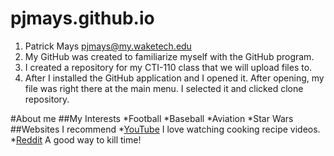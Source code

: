 # pjmays.github.io
1. Patrick Mays pjmays@my.waketech.edu
2. My GitHub was created to familiarize myself with the GitHub program.
3. I created a repository for my CTI-110 class that we will upload files to.
4. After I installed the GitHub application and I opened it. After opening, my file was right there at the main menu. I selected it and clicked clone repository.

#About me
##My Interests
*Football
*Baseball
*Aviation
*Star Wars
##Websites I recommend
*[YouTube](www.youtube.com)
  I love watching cooking recipe videos.
*[Reddit](www.reddit.com)
  A good way to kill time!
